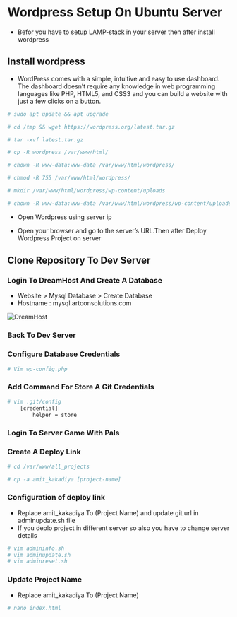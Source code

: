 # **Wordpress Setup On Ubuntu Server**

- Befor you have to setup LAMP-stack in your server then after install wordpress

## Install wordpress

- WordPress comes with a simple, intuitive and easy to use dashboard. The dashboard doesn’t require any knowledge in web programming languages like PHP, HTML5, and CSS3 and you can build a website with just a few clicks on a button.

```bash
# sudo apt update && apt upgrade
```

```bash
# cd /tmp && wget https://wordpress.org/latest.tar.gz
```

```bash
# tar -xvf latest.tar.gz
```

```bash
# cp -R wordpress /var/www/html/
```

```bash
# chown -R www-data:www-data /var/www/html/wordpress/
```

```bash
# chmod -R 755 /var/www/html/wordpress/
```

```bash
# mkdir /var/www/html/wordpress/wp-content/uploads
```

```bash
# chown -R www-data:www-data /var/www/html/wordpress/wp-content/uploads/
```

- Open Wordpress using server ip

- Open your browser and go to the server’s URL.Then after Deploy Wordpress Project on server

## **Clone Repository To Dev Server**

### Login To DreamHost And Create A Database

- Website > Mysql Database > Create Database
- Hostname : mysql.artoonsolutions.com

![DreamHost](./image/Dreamhost-CreateDB.png)  

### Back To Dev Server

### Configure Database Credentials

```bash
# Vim wp-config.php
```

### Add Command For Store A Git Credentials

```bash
# vim .git/config
    [credential]
        helper = store
```

### Login To Server Game With Pals

### Create A Deploy Link

```bash
# cd /var/www/all_projects
```

```bash
# cp -a amit_kakadiya [project-name]
```

### Configuration of deploy link

- Replace amit_kakadiya To (Project Name) and update git url in adminupdate.sh file
- If you deplo project in different server so also you have to change server details

```bash
# vim admininfo.sh
# vim adminupdate.sh 
# vim adminreset.sh 
```

### Update Project Name

- Replace amit_kakadiya To (Project Name)

```bash
# nano index.html
```
